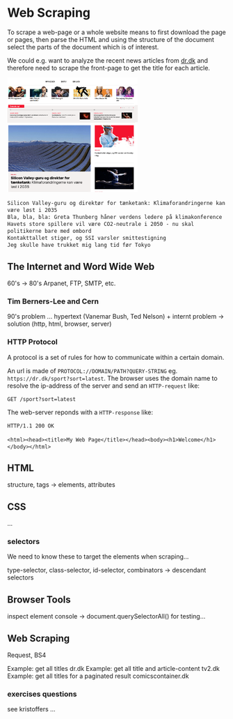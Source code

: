 # Web Scraping
To scrape a web-page or a whole website means to first download the page or pages, then parse the HTML and using the structure 
of the document select the parts of the document which is of interest. 

We could e.g. want to analyze the recent news articles from [dr.dk](https://dr.dk) and therefore need to scrape the front-page
to get the title for each article.

<img src="images/web_scraping/dr.dk-frontpage.png" width="300">

```
Silicon Valley-guru og direktør for tænketank: Klimaforandringerne kan være løst i 2035
Bla, bla, bla: Greta Thunberg håner verdens ledere på klimakonference
Havets store spillere vil være CO2-neutrale i 2050 - nu skal politikerne bare med ombord
Kontakttallet stiger, og SSI varsler smittestigning
Jeg skulle have trukket mig lang tid før Tokyo
```

## The Internet and Word Wide Web
60's -> 80's
Arpanet, FTP, SMTP, etc.

### Tim Berners-Lee and Cern
90's
problem ...
hypertext (Vanemar Bush, Ted Nelson) + internt
problem -> solution (http, html, browser, server)

### HTTP Protocol
A protocol is a set of rules for how to communicate within a certain domain.

An url is made of `PROTOCOL://DOMAIN/PATH?QUERY-STRING` eg. `https://dr.dk/sport?sort=latest`. The browser uses the domain name 
to resolve the ip-address of the server and send an `HTTP-request` like:

```http request
GET /sport?sort=latest
```

The web-server reponds with a `HTTP-response` like:

```http request
HTTP/1.1 200 OK

<html><head><title>My Web Page</title></head><body><h1>Welcome</h1></body></html>
```

## HTML
structure, tags -> elements, attributes


## CSS
...

### selectors
We need to know these to target the elements when scraping...

type-selector, class-selector, id-selector, combinators -> descendant selectors

## Browser Tools
inspect element
console -> document.querySelectorAll() for testing...

## Web Scraping
Request, BS4

Example: get all titles dr.dk
Example: get all title and article-content tv2.dk
Example: get all titles for a paginated result comicscontainer.dk

### exercises questions
see kristoffers ...
